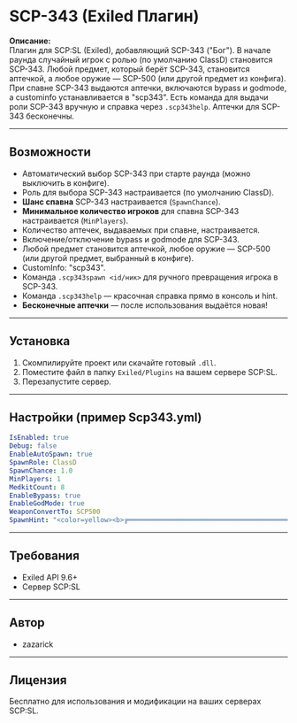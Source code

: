 # SCP-343 (Exiled Плагин)

**Описание:**  
Плагин для SCP:SL (Exiled), добавляющий SCP-343 ("Бог"). В начале раунда случайный игрок с ролью (по умолчанию ClassD) становится SCP-343. Любой предмет, который берёт SCP-343, становится аптечкой, а любое оружие — SCP-500 (или другой предмет из конфига). При спавне SCP-343 выдаются аптечки, включаются bypass и godmode, а custominfo устанавливается в "scp343". Есть команда для выдачи роли SCP-343 вручную и справка через `.scp343help`. Аптечки для SCP-343 бесконечны.

---

## Возможности

- Автоматический выбор SCP-343 при старте раунда (можно выключить в конфиге).
- Роль для выбора SCP-343 настраивается (по умолчанию ClassD).
- **Шанс спавна** SCP-343 настраивается (`SpawnChance`).
- **Минимальное количество игроков** для спавна SCP-343 настраивается (`MinPlayers`).
- Количество аптечек, выдаваемых при спавне, настраивается.
- Включение/отключение bypass и godmode для SCP-343.
- Любой предмет становится аптечкой, любое оружие — SCP-500 (или другой предмет, выбранный в конфиге).
- CustomInfo: "scp343".
- Команда `.scp343spawn <id/ник>` для ручного превращения игрока в SCP-343.
- Команда `.scp343help` — красочная справка прямо в консоль и hint.
- **Бесконечные аптечки** — после использования выдаётся новая!

---

## Установка

1. Скомпилируйте проект или скачайте готовый `.dll`.
2. Поместите файл в папку `Exiled/Plugins` на вашем сервере SCP:SL.
3. Перезапустите сервер.

---

## Настройки (пример Scp343.yml)

```yaml
IsEnabled: true
Debug: false
EnableAutoSpawn: true
SpawnRole: ClassD
SpawnChance: 1.0
MinPlayers: 1
MedkitCount: 8
EnableBypass: true
EnableGodMode: true
WeaponConvertTo: SCP500
SpawnHint: "<color=yellow><b>╔══════════════════════════════════════════════╗\n    Ты — <color=#FFD700>SCP-343 (БОГ)</color>!\n\n  — Все предметы, которые ты подберёшь, <color=#00ff00>становятся аптечками</color>.\n  — Всё оружие, которое ты подберёшь, <color=#ff6666>превращается в SCP-500</color>.\n  — При спавне ты получаешь <color=#00bfff>8 аптечек</color>, <color=#FFA500>bypass</color> и <color=#FFA500>godmode</color>.\n  — CustomInfo: <color=#FFD700>scp343</color>\n╚══════════════════════════════════════════════╝</b></color>"
```

---

## Требования

- Exiled API 9.6+
- Сервер SCP:SL

---

## Автор

- zazarick

---

## Лицензия

Бесплатно для использования и модификации на ваших серверах SCP:SL.
